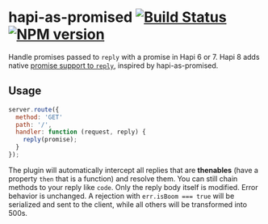 hapi-as-promised [![Build Status](https://travis-ci.org/bendrucker/hapi-as-promised.svg?branch=master)](https://travis-ci.org/bendrucker/hapi-as-promised) [![NPM version](https://badge.fury.io/js/hapi-as-promised.svg)](http://badge.fury.io/js/hapi-as-promised)
============

Handle promises passed to `reply` with a promise in Hapi 6 or 7. Hapi 8 adds native [promise support to `reply`](http://hapijs.com/api#replyerr-result), inspired by hapi-as-promised.

## Usage

```javascript
server.route({
  method: 'GET'
  path: '/',
  handler: function (request, reply) {
    reply(promise);
  }
});
```

The plugin will automatically intercept all replies that are **thenables** (have a property `then` that is a function) and resolve them. You can still chain methods to your reply like `code`. Only the reply body itself is modified. Error behavior is unchanged. A rejection with `err.isBoom === true` will be serialized and sent to the client, while all others will be transformed into 500s. 
